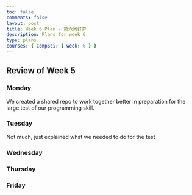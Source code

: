 ```yaml
---
toc: false
comments: false
layout: post
title: Week 6 Plan - 第六周打算
description: Plans for week 6
type: plans
courses: { CompSci: { week: 6 } }
---
```


## Review of Week 5
 
### Monday
We created a shared repo to work together better in preparation for the large test of our programming skill.

### Tuesday
Not much, just explained what we needed to do for the test

### Wednesday


### Thursday 

### Friday
